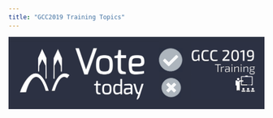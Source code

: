 ```yaml
---
title: "GCC2019 Training Topics"
---
```


[![Vote on the GCC2019 Training Topics you would like to see](./gcc2019-vote-splash.png)](/src/news/2019-01-voting/index.md)
